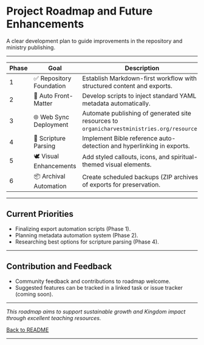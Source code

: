 # Project Roadmap and Future Enhancements

A clear development plan to guide improvements in the repository and ministry publishing.

---

| Phase | Goal                     | Description                                                      |
|-------|--------------------------|------------------------------------------------------------------|
| 1     | ✅ Repository Foundation  | Establish Markdown-first workflow with structured content and exports. |
| 2     | 🧩 Auto Front-Matter      | Develop scripts to inject standard YAML metadata automatically.  |
| 3     | 🌐 Web Sync Deployment    | Automate publishing of generated site resources to `organicharvestministries.org/resources`. |
| 4     | 🧠 Scripture Parsing      | Implement Bible reference auto-detection and hyperlinking in exports. |
| 5     | 🕊️ Visual Enhancements    | Add styled callouts, icons, and spiritual-themed visual elements. |
| 6     | 📦 Archival Automation    | Create scheduled backups (ZIP archives) of exports for preservation.|

---

## Current Priorities

- Finalizing export automation scripts (Phase 1).
- Planning metadata automation system (Phase 2).
- Researching best options for scripture parsing (Phase 4).

---

## Contribution and Feedback

- Community feedback and contributions to roadmap welcome.
- Suggested features can be tracked in a linked task or issue tracker (coming soon).

---

*This roadmap aims to support sustainable growth and Kingdom impact through excellent teaching resources.*

[Back to README](../README.md)

***
